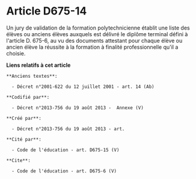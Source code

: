 # Article D675-14

Un jury de validation de la formation polytechnicienne établit une liste des élèves ou anciens élèves auxquels est délivré le
diplôme terminal défini à l'article D. 675-6, au vu des documents attestant pour chaque élève ou ancien élève la réussite à
la formation à finalité professionnelle qu'il a choisie.

**Liens relatifs à cet article**

	**Anciens textes**:

	  - Décret n°2001-622 du 12 juillet 2001 - art. 14 (Ab)

	**Codifié par**:

	  - Décret n°2013-756 du 19 août 2013 -  Annexe (V)

	**Créé par**:

	  - Décret n°2013-756 du 19 août 2013 - art.

	**Cité par**:

	  - Code de l'éducation - art. D675-15 (V)

	**Cite**:

	  - Code de l'éducation - art. D675-6 (V)
